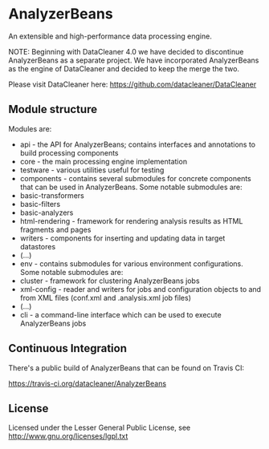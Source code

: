 AnalyzerBeans
=============

An extensible and high-performance data processing engine.

NOTE: Beginning with DataCleaner 4.0 we have decided to discontinue AnalyzerBeans as a separate project. We have incorporated AnalyzerBeans as the engine of DataCleaner and decided to keep the merge the two.

Please visit DataCleaner here: https://github.com/datacleaner/DataCleaner

## Module structure

Modules are:

 * api - the API for AnalyzerBeans; contains interfaces and annotations to build processing components
 * core - the main processing engine implementation
 * testware - various utilities useful for testing
 * components - contains several submodules for concrete components that can be used in AnalyzerBeans. Some notable submodules are:
  * basic-transformers
  * basic-filters
  * basic-analyzers
  * html-rendering - framework for rendering analysis results as HTML fragments and pages
  * writers - components for inserting and updating data in target datastores
  * (...)
 * env - contains submodules for various environment configurations. Some notable submodules are:
  * cluster - framework for clustering AnalyzerBeans jobs
  * xml-config - reader and writers for jobs and configuration objects to and from XML files (conf.xml and .analysis.xml job files)
  * (...)
 * cli - a command-line interface which can be used to execute AnalyzerBeans jobs

## Continuous Integration

There's a public build of AnalyzerBeans that can be found on Travis CI:

https://travis-ci.org/datacleaner/AnalyzerBeans

## License

Licensed under the Lesser General Public License, see http://www.gnu.org/licenses/lgpl.txt
